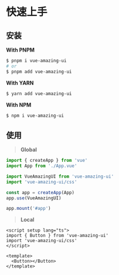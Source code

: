 # 快速上手

## 安装

**With PNPM**

```bash
$ pnpm i vue-amazing-ui
# or
$ pnpm add vue-amazing-ui
```

**With YARN**

```bash
$ yarn add vue-amazing-ui
```

**With NPM**

```bash
$ npm i vue-amazing-ui
```

## 使用

> **Global**

```ts
import { createApp } from 'vue'
import App from './App.vue'

import VueAmazingUI from 'vue-amazing-ui'
import 'vue-amazing-ui/css'

const app = createApp(App)
app.use(VueAmazingUI)

app.mount('#app')
```

> **Local**

```vue
<script setup lang="ts">
import { Button } from 'vue-amazing-ui'
import 'vue-amazing-ui/css'
</script>

<template>
  <Button></Button>
</template>
```
